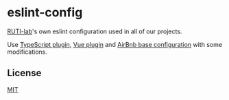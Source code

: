 # eslint-config

[RUTI-lab](https://github.com/ruti-lab)'s own eslint configuration used in all of our projects.

Use [TypeScript plugin](https://github.com/typescript-eslint/typescript-eslint), [Vue plugin](https://github.com/vuejs/eslint-plugin-vue) and [AirBnb base configuration](https://github.com/airbnb/javascript) with some modifications.

## License

[MIT](license)
